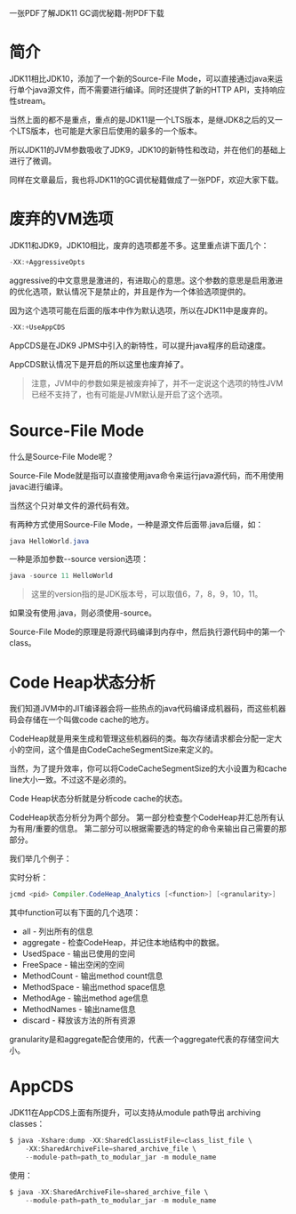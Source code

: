 一张PDF了解JDK11 GC调优秘籍-附PDF下载

# 简介

JDK11相比JDK10，添加了一个新的Source-File Mode，可以直接通过java来运行单个java源文件，而不需要进行编译。同时还提供了新的HTTP API，支持响应性stream。

当然上面的都不是重点，重点的是JDK11是一个LTS版本，是继JDK8之后的又一个LTS版本，也可能是大家日后使用的最多的一个版本。

所以JDK11的JVM参数吸收了JDK9，JDK10的新特性和改动，并在他们的基础上进行了微调。

同样在文章最后，我也将JDK11的GC调优秘籍做成了一张PDF，欢迎大家下载。

# 废弃的VM选项

JDK11和JDK9，JDK10相比，废弃的选项都差不多。这里重点讲下面几个：

~~~java
-XX:+AggressiveOpts
~~~

aggressive的中文意思是激进的，有进取心的意思。这个参数的意思是启用激进的优化选项，默认情况下是禁止的，并且是作为一个体验选项提供的。

因为这个选项可能在后面的版本中作为默认选项，所以在JDK11中是废弃的。

~~~java
-XX:+UseAppCDS
~~~

AppCDS是在JDK9 JPMS中引入的新特性，可以提升java程序的启动速度。

AppCDS默认情况下是开启的所以这里也废弃掉了。

> 注意，JVM中的参数如果是被废弃掉了，并不一定说这个选项的特性JVM已经不支持了，也有可能是JVM默认是开启了这个选项。

# Source-File Mode

什么是Source-File Mode呢？

Source-File Mode就是指可以直接使用java命令来运行java源代码，而不用使用javac进行编译。

当然这个只对单文件的源代码有效。

有两种方式使用Source-File Mode，一种是源文件后面带.java后缀，如：

~~~java
java HelloWorld.java
~~~

一种是添加参数--source version选项：

~~~java
java -source 11 HelloWorld
~~~

> 这里的version指的是JDK版本号，可以取值6，7，8，9，10，11。

如果没有使用.java，则必须使用-source。

Source-File Mode的原理是将源代码编译到内存中，然后执行源代码中的第一个class。

# Code Heap状态分析

我们知道JVM中的JIT编译器会将一些热点的java代码编译成机器码，而这些机器码会存储在一个叫做code cache的地方。

CodeHeap就是用来生成和管理这些机器码的类。每次存储请求都会分配一定大小的空间，这个值是由CodeCacheSegmentSize来定义的。

当然，为了提升效率，你可以将CodeCacheSegmentSize的大小设置为和cache line大小一致。不过这不是必须的。

Code Heap状态分析就是分析code cache的状态。

CodeHeap状态分析分为两个部分。 第一部分检查整个CodeHeap并汇总所有认为有用/重要的信息。 第二部分可以根据需要选的特定的命令来输出自己需要的那部分。 

我们举几个例子：

实时分析：

~~~java
jcmd <pid> Compiler.CodeHeap_Analytics [<function>] [<granularity>]
~~~

其中function可以有下面的几个选项：

* all - 列出所有的信息
* aggregate - 检查CodeHeap，并记住本地结构中的数据。
* UsedSpace - 输出已使用的空间
* FreeSpace - 输出空闲的空间
* MethodCount - 输出method count信息
* MethodSpace - 输出method space信息
* MethodAge - 输出method age信息
* MethodNames - 输出name信息
* discard - 释放该方法的所有资源

granularity是和aggregate配合使用的，代表一个aggregate代表的存储空间大小。

# AppCDS

JDK11在AppCDS上面有所提升，可以支持从module path导出 archiving classes：

~~~java
$ java -Xshare:dump -XX:SharedClassListFile=class_list_file \
    -XX:SharedArchiveFile=shared_archive_file \
    --module-path=path_to_modular_jar -m module_name
~~~

使用：

~~~java
$ java -XX:SharedArchiveFile=shared_archive_file \
    --module-path=path_to_modular_jar -m module_name
~~~

